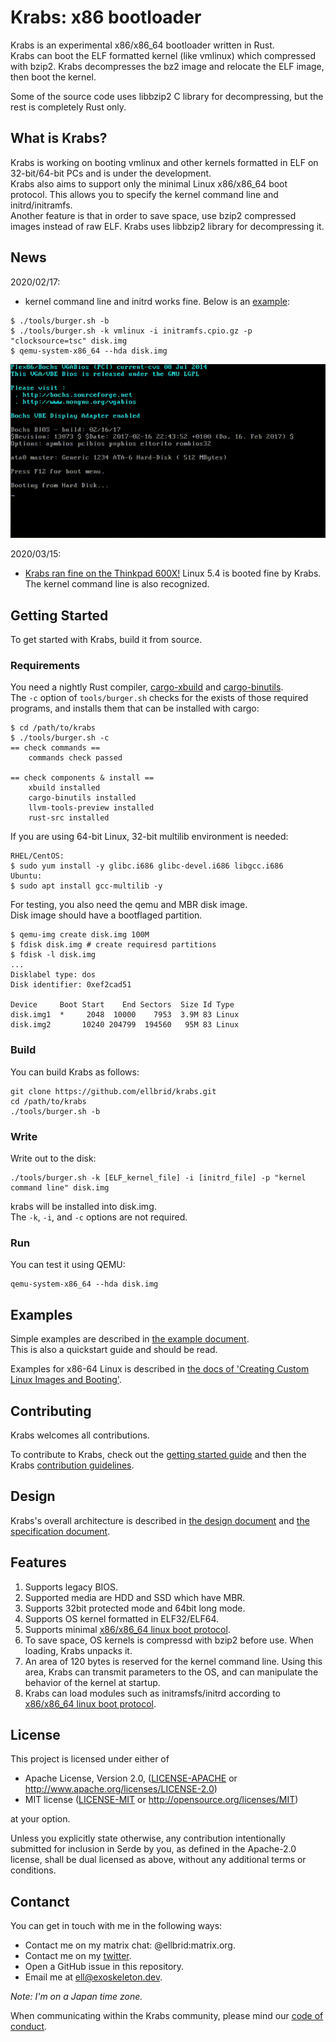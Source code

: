 # Krabs: x86 bootloader
Krabs is an experimental x86/x86_64 bootloader written in Rust.  
Krabs can boot the ELF formatted kernel (like vmlinux) which compressed with bzip2. Krabs
decompresses the bz2 image and relocate the ELF image, then boot the kernel.

Some of the source code uses libbzip2 C library for decompressing, but the rest
is completely Rust only.

## What is Krabs?
Krabs is working on booting vmlinux and other kernels formatted in ELF on
32-bit/64-bit PCs and is under the development.  
Krabs also aims to support only the minimal Linux x86/x86_64 boot protocol. This allows you
to specify the kernel command line and initrd/initramfs.  
Another feature is that in order to save space, use bzip2 compressed images instead of raw ELF. Krabs uses libbzip2 library for decompressing it.

## News
2020/02/17:
* kernel command line and initrd works fine. Below is an [example](docs/linux-image-setup-64.md):

```shell
$ ./tools/burger.sh -b
$ ./tools/burger.sh -k vmlinux -i initramfs.cpio.gz -p "clocksource=tsc" disk.img 
$ qemu-system-x86_64 --hda disk.img
```

![boot-vmlinux-cmdline](docs/images/cmdline.gif)

2020/03/15:
* [Krabs ran fine on the Thinkpad 600X!](https://twitter.com/ellbrid/status/1238857334392119298?s=20) Linux 5.4 is booted fine by Krabs. The kernel command line is also recognized.

## Getting Started
To get started with Krabs, build it from source.

### Requirements
You need a nightly Rust compiler,
[cargo-xbuild](https://github.com/rust-osdev/cargo-xbuild) and [cargo-binutils](https://github.com/rust-embedded/cargo-binutils).  
The `-c` option of `tools/burger.sh` checks for the exists of those required programs,
and installs them that can be installed with cargo:

```shell
$ cd /path/to/krabs
$ ./tools/burger.sh -c
== check commands ==
    commands check passed

== check components & install ==
    xbuild installed
    cargo-binutils installed
    llvm-tools-preview installed
    rust-src installed
```

If you are using 64-bit Linux, 32-bit multilib environment is needed:

```shell
RHEL/CentOS:
$ sudo yum install -y glibc.i686 glibc-devel.i686 libgcc.i686
Ubuntu:
$ sudo apt install gcc-multilib -y
```

For testing, you also need the qemu and MBR disk image.   
Disk image should have a bootflaged partition.

```shell
$ qemu-img create disk.img 100M
$ fdisk disk.img # create requiresd partitions
$ fdisk -l disk.img
...
Disklabel type: dos
Disk identifier: 0xef2cad51

Device     Boot Start    End Sectors  Size Id Type
disk.img1  *     2048  10000    7953  3.9M 83 Linux
disk.img2       10240 204799  194560   95M 83 Linux
```

### Build
You can build Krabs as follows:

```shell
git clone https://github.com/ellbrid/krabs.git
cd /path/to/krabs
./tools/burger.sh -b
```

### Write
Write out to the disk:

```shell
./tools/burger.sh -k [ELF_kernel_file] -i [initrd_file] -p "kernel command line" disk.img
```

krabs will be installed into disk.img.   
The `-k`, `-i`, and `-c` options are not required.

### Run
You can test it using QEMU:  

```shell
qemu-system-x86_64 --hda disk.img
```

## Examples 
Simple examples are described in [the example document](docs/example.md).  
This is also a quickstart guide and should be read.

Examples for x86-64 Linux is described in
[the docs of 'Creating Custom Linux Images and Booting'](docs/linux-image-setup-64.md).

## Contributing
Krabs welcomes all contributions.

To contribute to Krabs, check out the [getting started guide](#getting-started)
and then the Krabs [contribution guidelines](CONTRIBUTING.md).

## Design
Krabs's overall architecture is described in
[the design document](docs/design.md) and
[the specification document](docs/specifications.md).

## Features
1. Supports legacy BIOS.
2. Supported media are HDD and SSD which have MBR.
3. Supports 32bit protected mode and 64bit long mode. 
4. Supports OS kernel formatted in ELF32/ELF64.
5. Supports minimal
[x86/x86_64 linux boot protocol](https://www.kernel.org/doc/html/latest/x86/boot.html). 
6. To save space, OS kernels is compressd with bzip2 before use. When loading, Krabs
unpacks it.
7. An area of ​​120 bytes is reserved for the kernel command line.
Using this area, Krabs can transmit parameters to the OS, and can manipulate the
behavior of the kernel at startup.
8. Krabs can load modules such as initramsfs/initrd according to 
[x86/x86_64 linux boot protocol](https://www.kernel.org/doc/html/latest/x86/boot.html).

## License
This project is licensed under either of

* Apache License, Version 2.0, ([LICENSE-APACHE](LICENSE-APACHE) or
   http://www.apache.org/licenses/LICENSE-2.0)
* MIT license ([LICENSE-MIT](LICENSE-MIT) or
   http://opensource.org/licenses/MIT)

at your option.

Unless you explicitly state otherwise, any contribution intentionally submitted
for inclusion in Serde by you, as defined in the Apache-2.0 license, shall be
dual licensed as above, without any additional terms or conditions.

## Contanct
You can get in touch with me in the following ways:

* Contact me on my matrix chat: @ellbrid:matrix.org. 
* Contact me on my [twitter](https://twitter.com/ellbrid).
* Open a GitHub issue in this repository.
* Email me at [ell@exoskeleton.dev](mailto:ell@exoskeleton.dev).

_Note: I'm on a Japan time zone._  

When communicating within the Krabs community, please mind our
[code of conduct](CODE_OF_CONDUCT.md).